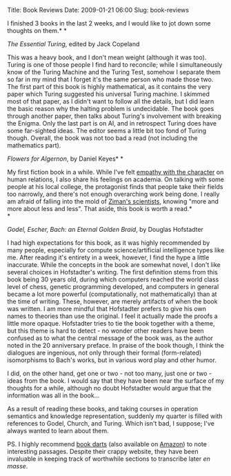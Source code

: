 Title: Book Reviews
Date: 2009-01-21 06:00
Slug: book-reviews

I finished 3 books in the last 2 weeks, and I would like to jot down
some thoughts on them.* *

*The Essential Turing*, edited by Jack Copeland

This was a heavy book, and I don't mean weight (although it was too).
Turing is one of those people I find hard to reconcile; while I
simultaneously know of the Turing Machine and the Turing Test, somehow I
separate them so far in my mind that I forget it's the same person who
made those two. The first part of this book is highly mathematical, as
it contains the very paper which Turing suggested his universal Turing
machine. I skimmed most of that paper, as I didn't want to follow all
the details, but I did learn the basic reason why the halting problem is
undecidable. The book goes through another paper, then talks about
Turing's involvement with breaking the Enigma. Only the last part is on
AI, and in retrospect Turing does have some far-sighted ideas. The
editor seems a little bit too fond of Turing though. Overall, the book
was not too bad a read (not including the mathematics part).

*Flowers for Algernon*, by Daniel Keyes* *

My first fiction book in a while. While I've felt [empathy with the
character](http://justinnhli.com/posts/2009/01/flowers-for-algernon.html)
on human relations, I also share his feelings on academia. On talking
with some people at his local college, the protagonist finds that people
take their fields too narrowly, and there's not enough overarching work
being done. I really am afraid of falling into the mold of [Ziman's
scientists](http://justinnhli.com/posts/2009/01/shape-of-educated-man.html),
knowing "more and more about less and less". That aside, this book is
worth a read.*  
*

*Godel, Escher, Bach: an Eternal Golden Braid*, by Douglas Hofstadter

I had high expectations for this book, as it was highly recommended by
many people, especially for compute science/artificial intelligence
types like me. After reading it's entirety in a week, however, I find
the hype a little inaccurate. While the concepts in the book are
somewhat novel, I don't like several choices in Hofstadter's writing.
The first definition stems from this book being 30 years old, during
which computers reached the world class level of chess, genetic
programming developed, and computers in general became a lot more
powerful (computationally, not mathematically) than at the time of
writing. These, however, are merely artifacts of when the book was
written. I am more mindful that Hofstadter prefers to give his own names
to theories than use the original. I feel it actually made the proofs a
little more opaque. Hofstadter tries to tie the book together with a
theme, but this theme is hard to detect - no wonder other readers have
been confused as to what the central message of the book was, as the
author noted in the 20 anniversary preface. In praise of the book
though, I think the dialogues are ingenious, not only through their
formal (form-related) isomorphisms to Bach's works, but in various word
play and other humor.

I did, on the other hand, get one or two - not too many, just one or
two - ideas from the book. I would say that they have been near the
surface of my thoughts for a while, although no doubt Hofstadter would
argue that the information was all in the book...

As a result of reading these books, and taking courses in operation
semantics and knowledge representation, suddenly my quarter is filled
with references to Godel, Church, and Turing. Which isn't bad, I
suppose; I've always wanted to learn about them.

PS. I highly recommend [book darts](http://www.bookdarts.com/) (also
available on
[Amazon](http://www.amazon.com/Book-Darts-Bookmarks-Passage-Marks/dp/0681229101))
to note interesting passages. Despite their crappy website, they have
been invaluable in keeping track of worthwhile sections to transcribe
later *en masse*.

